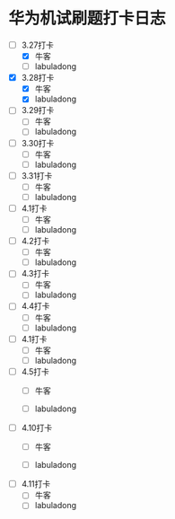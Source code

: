 # 华为机试刷题打卡日志

- [ ] 3.27打卡
    - [x] 牛客
    - [ ] labuladong

- [x] 3.28打卡
    - [x] 牛客
    - [x] labuladong

- [ ] 3.29打卡
    - [ ] 牛客
    - [ ] labuladong

- [ ] 3.30打卡
    - [ ] 牛客
    - [ ] labuladong

- [ ] 3.31打卡
    - [ ] 牛客
    - [ ] labuladong

- [ ] 4.1打卡
    - [ ] 牛客
    - [ ] labuladong

- [ ] 4.2打卡
    - [ ] 牛客
    - [ ] labuladong

- [ ] 4.3打卡
    - [ ] 牛客
    - [ ] labuladong

- [ ] 4.4打卡
    - [ ] 牛客
    - [ ] labuladong

- [ ] 4.1打卡
    - [ ] 牛客
    - [ ] labuladong

- [ ] 4.5打卡
    - [ ] 牛客
    - [ ] labuladong


- [ ] 4.10打卡
    - [ ] 牛客
    - [ ] labuladong


- [ ] 4.11打卡
    - [ ] 牛客
    - [ ] labuladong